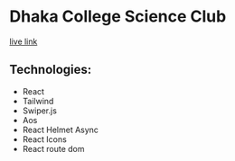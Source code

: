 # Dhaka College Science Club

[live link](https://dcsc.vercel.app/)

## Technologies:
* React
* Tailwind
* Swiper.js
* Aos
* React Helmet Async
* React Icons
* React route dom
